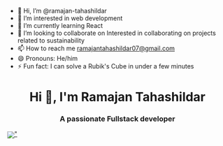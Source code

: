 - 👋 Hi, I’m @ramajan-tahashildar
- 👀 I’m interested in web development 
- 🌱 I’m currently learning React 
- 💞️ I’m looking to collaborate on Interested in collaborating on projects related to sustainability
- 📫 How to reach me ramajantahashildar07@gmail.com
- 😄 Pronouns: He/him
- ⚡ Fun fact: I can solve a Rubik's Cube in under a few minutes

<h1 align="center">Hi 👋, I'm Ramajan Tahashildar </h1>
<h3 align="center">A passionate Fullstack developer</h3>

<a href="www.linkedin.com/in/ramajan-tahashildar-094b67227" target="blank">
<img align="center" src="<i class="fab fa-linkedin-in"></i>" </a>
<!---
ramajan-tahashildar/ramajan-tahashildar is a ✨ special ✨ repository because its `README.md` (this file) appears on your GitHub profile.
You can click the Preview link to take a look at your changes.
--->
